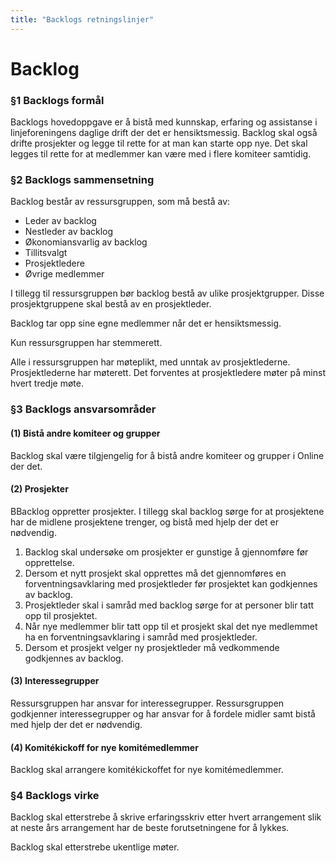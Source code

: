 ```yaml
---
title: "Backlogs retningslinjer"
---
```


Backlog
===========

### §1 Backlogs formål 

Backlogs hovedoppgave er å bistå med kunnskap, erfaring og assistanse i linjeforeningens daglige drift der det er hensiktsmessig. 
Backlog skal også drifte prosjekter og legge til rette for at man kan starte opp nye. Det skal legges til rette for at medlemmer kan være med i flere komiteer samtidig.



### §2 Backlogs sammensetning

Backlog består av ressursgruppen, som må bestå av:
- Leder av backlog
- Nestleder av backlog
- Økonomiansvarlig av backlog
- Tillitsvalgt
- Prosjektledere
- Øvrige medlemmer

I tillegg til ressursgruppen bør backlog bestå av ulike prosjektgrupper. Disse prosjektgruppene skal bestå av en prosjektleder.

Backlog tar opp sine egne medlemmer når det er hensiktsmessig.

Kun ressursgruppen har stemmerett.

Alle i ressursgruppen har møteplikt, med unntak av prosjektlederne. Prosjektlederne har møterett. Det forventes at prosjektledere møter på minst hvert tredje møte. 


### §3 Backlogs ansvarsområder 

#### (1) Bistå andre komiteer og grupper  

Backlog skal være tilgjengelig for å bistå andre komiteer og grupper i Online der det.  

#### (2) Prosjekter  

BBacklog oppretter prosjekter. I tillegg skal backlog sørge for at prosjektene har de midlene prosjektene trenger, og bistå med hjelp der det er nødvendig.
1. Backlog skal undersøke om prosjekter er gunstige å gjennomføre før opprettelse.
2. Dersom et nytt prosjekt skal opprettes må det gjennomføres en forventningsavklaring med prosjektleder før prosjektet kan godkjennes av backlog.
3. Prosjektleder skal i samråd med backlog sørge for at personer blir tatt opp til prosjektet.
4. Når nye medlemmer blir tatt opp til et prosjekt skal det nye medlemmet ha en forventningsavklaring i samråd med prosjektleder.
5. Dersom et prosjekt velger ny prosjektleder må vedkommende godkjennes av backlog.


#### (3) Interessegrupper  

Ressursgruppen har ansvar for interessegrupper. Ressursgruppen godkjenner interessegrupper og har ansvar for å fordele midler samt bistå med hjelp der det er nødvendig. 

#### (4) Komitékickoff for nye komitémedlemmer  

Backlog skal arrangere komitékickoffet for nye komitémedlemmer.  


### §4 Backlogs virke 

Backlog skal etterstrebe å skrive erfaringsskriv etter hvert arrangement slik at neste års arrangement har de beste forutsetningene for å lykkes.

Backlog skal etterstrebe ukentlige møter.